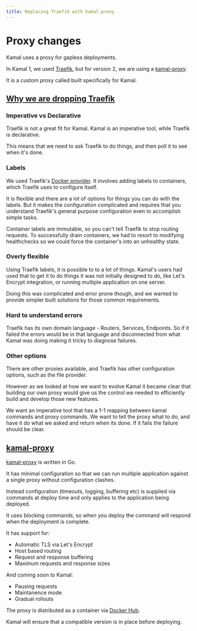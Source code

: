 ```yaml
---
title: Replacing Traefik with kamal-proxy
---
```


# Proxy changes

Kamal uses a proxy for gapless deployments.

In Kamal 1, we used [Traefik](https://traefik.io/traefik), but for version 2, we are using a [kamal-proxy](https://github.com/basecamp/kamal-proxy).

It is a custom proxy called built specifically for Kamal.

## [Why we are dropping Traefik](#dropping-traefik)

### Imperative vs Declarative

Traefik is not a great fit for Kamal. Kamal is an imperative tool, while Traefik is declarative.

This means that we need to ask Traefik to do things, and then poll it to see when it's done.

### Labels

We used Traefik's [Docker provider](https://doc.traefik.io/traefik/providers/docker/). It involves adding labels to
containers, which Traefik uses to configure itself.

It is flexible and there are a lot of options for things you can do with the labels. But it makes the configuration
complicated and requires that you understand Traefik's general purpose configuration even to accomplish simple tasks.

Container labels are immutable, so you can't tell Traefik to stop routing requests. To successfully drain containers,
we had to resort to modifying healthchecks so we could force the container's into an unhealthy state.

### Overly flexible

Using Traefik labels, it is possible to to a lot of things. Kamal's users had used that to get it to do things
it was not initially designed to do, like Let's Encrypt integration, or running multiple application on one server.

Doing this was complicated and error prone though, and we wanted to provide simpler built solutions for those common requirements.

### Hard to understand errors

Traefik has its own domain language - Routers, Services, Endpoints. So if it failed the errors would be in that
language and disconnected from what Kamal was doing making it tricky to diagnose failures.

### Other options

There are other proxies available, and Traefik has other configuration options, such as the file provider.

However as we looked at how we want to evolve Kamal it became clear that building our own proxy would give us
the control we needed to efficiently build and develop those new features.

We want an imperative tool that has a 1-1 mapping between kamal commands and proxy commands. We want to tell the
proxy what to do, and have it do what we asked and return when its done. If it fails the failure should be clear.

## [kamal-proxy](#kamal-proxy)

[kamal-proxy](https://github.com/basecamp/kamal-proxy) is written in Go.

It has minimal configuration so that we can run multiple application against a single proxy without configuration
clashes.

Instead configuration (timeouts, logging, buffering etc) is supplied via commands at deploy time and only applies to
the application being deployed.

It uses blocking commands, so when you deploy the command will respond when the deployment is complete.

It has support for:
- Automatic TLS via Let's Encrypt
- Host based routing
- Request and response buffering
- Maximum requests and response sizes

And coming soon to Kamal:
- Pausing requests
- Maintanence mode
- Gradual rollouts

The proxy is distributed as a container via [Docker Hub](https://hub.docker.com/repository/docker/basecamp/kamal-proxy).

Kamal will ensure that a compatible version is in place before deploying.
